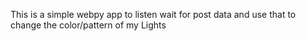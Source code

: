 This is a simple webpy app to listen wait for post data and use that to change the color/pattern of my Lights
